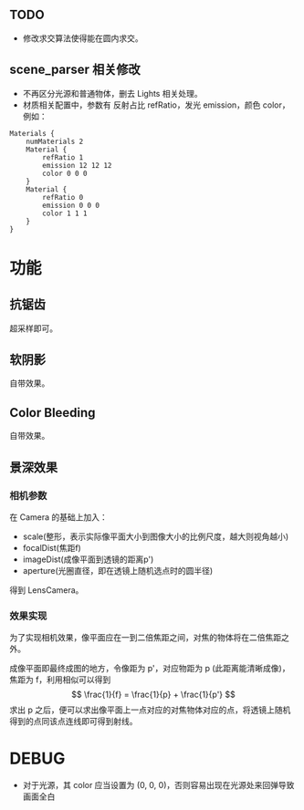 ## TODO

* 修改求交算法使得能在圆内求交。

## scene\_parser 相关修改

* 不再区分光源和普通物体，删去 Lights 相关处理。
* 材质相关配置中，参数有 反射占比 refRatio，发光 emission，颜色 color，例如：

```
Materials {
    numMaterials 2
    Material {
        refRatio 1
        emission 12 12 12
        color 0 0 0
    }
    Material {
        refRatio 0
        emission 0 0 0
        color 1 1 1
    }
}
```

# 功能

## 抗锯齿

超采样即可。

## 软阴影

自带效果。

## Color Bleeding

自带效果。

## 景深效果

### 相机参数

在 Camera 的基础上加入：

* scale(整形，表示实际像平面大小到图像大小的比例尺度，越大则视角越小)
* focalDist(焦距f)
* imageDist(成像平面到透镜的距离p')
* aperture(光圈直径，即在透镜上随机选点时的圆半径)

得到 LensCamera。

### 效果实现

为了实现相机效果，像平面应在一到二倍焦距之间，对焦的物体将在二倍焦距之外。

成像平面即最终成图的地方，令像距为 p'，对应物距为 p (此距离能清晰成像)，焦距为 f，利用相似可以得到 
$$
\frac{1}{f} = \frac{1}{p} + \frac{1}{p'}
$$
求出 p 之后，便可以求出像平面上一点对应的对焦物体对应的点，将透镜上随机得到的点同该点连线即可得到射线。

# DEBUG

* 对于光源，其 color 应当设置为 (0, 0, 0)，否则容易出现在光源处来回弹导致画面全白
